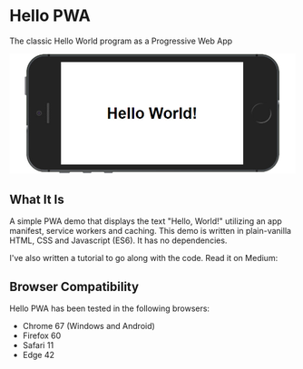 # Hello PWA
The classic Hello World program as a Progressive Web App

![Hello World Screenshot](./screenshot.jpg "Hello World Screenshot")

## What It Is

A simple PWA demo that displays the text "Hello, World!" utilizing an app manifest, service workers and caching. This demo is written in plain-vanilla HTML, CSS and Javascript (ES6). It has no dependencies.

I've also written a tutorial to go along with the code. Read it on Medium:


## Browser Compatibility

Hello PWA has been tested in the following browsers:

* Chrome 67 (Windows and Android)
* Firefox 60
* Safari 11
* Edge 42
